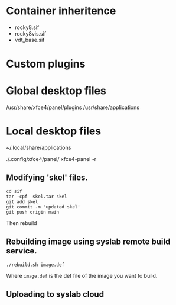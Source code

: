 # Container inheritence

- rocky8.sif
- rocky8vis.sif
- vdt_base.sif



# Custom plugins
# Global desktop files
/usr/share/xfce4/panel/plugins
/usr/share/applications

# Local desktop files
~/.local/share/applications


./.config/xfce4/panel/
xfce4-panel -r



## Modifying 'skel' files.
```
cd sif
tar -cpf  skel.tar skel
git add skel
git commit -m 'updated skel'
git push origin main
```

Then rebuild

## Rebuilding image using syslab remote build service.
```
./rebuild.sh image.def
```

Where `image.def` is the def file of the image you want to build.

## Uploading to syslab cloud
